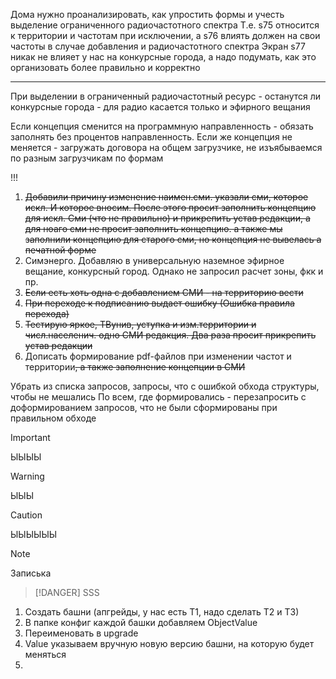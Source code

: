 Дома нужно проанализировать, как упростить формы и учесть выделение ограниченного радиочастотного спектра
Т.е. s75 относится к территории и частотам при исключении, а s76 влиять должен на свои частоты в случае добавления и радиочастотного спектра
Экран s77 никак не влияет у нас на конкурсные города, а надо подумать, как это организовать более правильно и корректно

---
При выделении в ограниченный радиочастотный ресурс - останутся ли конкурсные города - для радио касается только и эфирного вещания

Если концепция сменится на программную направленность - обязать заполнять без процентов направленность. Если же концепция не меняется - загружать договора на общем загрузчике, не изъябываемся по разным загрузчикам по формам

!!!
1) ~~Добавили причину изменение наимен.сми. указали сми, которое искл. И которое вносим. После этого просит заполнить  концепцию для искл. Сми (что не правильно) и прикрепить устав редакции, а для ноаго сми не просит заполнить концепцию. а также мы заполнили концепцию для старого сми, но концепция не вывелась а печатной форме~~
2) Симэнерго. Добавляю в универсальную наземное эфирное вещание, конкурсный город. Однако не запросил расчет зоны, фкк и пр.
3) ~~Если есть хоть одна с добавлением СМИ - на территорию вести~~
4) ~~При переходе к подписанию выдает ошибку (Ошибка правила перехода)~~
5) ~~Тестирую яркое, ТВунив, уступка и изм.территории и числ.населенич. одно СМИ редакция. Два раза просит прикрепить устав редакции~~
6) Дописать формирование pdf-файлов при изменении частот и территории~~, а также заполнение концепции в СМИ~~


Убрать из списка запросов, запросы, что с ошибкой обхода структуры, чтобы не мешались
По всем, где формировались - перезапросить с доформированием запросов, что не были сформированы при правильном обходе

> [!IMPORTANT]
> ЫЫЫЫ

> [!WARNING]
> ЫЫЫ

> [!Caution]
> ЫЫЫЫЫЫ

> [!NOTE]
> Записька

> [!DANGER]
>SSS

1) Создать башни (апгрейды, у нас есть Т1, надо сделать Т2 и Т3)
2) В папке конфиг каждой башки добавляем ObjectValue
3) Переименовать в upgrade
4) Value указываем вручную новую версию башни, на которую будет меняться
5) 